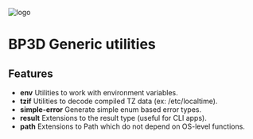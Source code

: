 ![logo](https://avatars.githubusercontent.com/u/45798939?s=200&v=4)

# BP3D Generic utilities

## Features

- **env** Utilities to work with environment variables.
- **tzif** Utilities to decode compiled TZ data (ex: /etc/localtime).
- **simple-error** Generate simple enum based error types.
- **result** Extensions to the result type (useful for CLI apps).
- **path** Extensions to Path which do not depend on OS-level functions.
